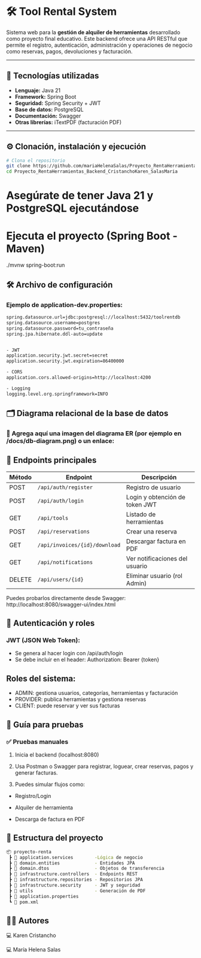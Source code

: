 # 🛠️ Tool Rental System 

Sistema web para la **gestión de alquiler de herramientas** desarrollado como proyecto final educativo. Este backend ofrece una API RESTful que permite el registro, autenticación, administración y operaciones de negocio como reservas, pagos, devoluciones y facturación.

---

## 🚀 Tecnologías utilizadas

- **Lenguaje:** Java 21
- **Framework:** Spring Boot
- **Seguridad:** Spring Security + JWT
- **Base de datos:** PostgreSQL
- **Documentación:** Swagger
- **Otras librerías:** iTextPDF (facturación PDF)

---

## ⚙️ Clonación, instalación y ejecución

```bash
# Clona el repositorio
git clone https://github.com/mariaHelenaSalas/Proyecto_RentaHerramientas_Backend_CristanchoKaren_SalasMaria.git
cd Proyecto_RentaHerramientas_Backend_CristanchoKaren_SalasMaria
```
# Asegúrate de tener Java 21 y PostgreSQL ejecutándose
# Ejecuta el proyecto (Spring Boot - Maven)
./mvnw spring-boot:run

## 🛠️ Archivo de configuración
### Ejemplo de application-dev.properties:
```bash
spring.datasource.url=jdbc:postgresql://localhost:5432/toolrentdb
spring.datasource.username=postgres
spring.datasource.password=tu_contraseña
spring.jpa.hibernate.ddl-auto=update


- JWT
application.security.jwt.secret=secret
application.security.jwt.expiration=86400000

- CORS
application.cors.allowed-origins=http://localhost:4200

- Logging
logging.level.org.springframework=INFO
```
## 🗂️ Diagrama relacional de la base de datos
### 📎 Agrega aquí una imagen del diagrama ER (por ejemplo en /docs/db-diagram.png) o un enlace:

## 📌 Endpoints principales
| Método | Endpoint                      | Descripción                    |
| ------ | ----------------------------- | ------------------------------ |
| POST   | `/api/auth/register`          | Registro de usuario            |
| POST   | `/api/auth/login`             | Login y obtención de token JWT |
| GET    | `/api/tools`                  | Listado de herramientas        |
| POST   | `/api/reservations`           | Crear una reserva              |
| GET    | `/api/invoices/{id}/download` | Descargar factura en PDF       |
| GET    | `/api/notifications`          | Ver notificaciones del usuario |
| DELETE | `/api/users/{id}`             | Eliminar usuario (rol Admin)   |

Puedes probarlos directamente desde Swagger:
http://localhost:8080/swagger-ui/index.html

## 🔐 Autenticación y roles
### JWT (JSON Web Token):
- Se genera al hacer login con /api/auth/login
- Se debe incluir en el header: Authorization: Bearer {token}
## Roles del sistema:
  - ADMIN: gestiona usuarios, categorías, herramientas y facturación
  - PROVIDER: publica herramientas y gestiona reservas
  - CLIENT: puede reservar y ver sus facturas
## 🧪 Guía para pruebas
### ✅ Pruebas manuales

1. Inicia el backend (localhost:8080)

2. Usa Postman o Swagger para registrar, loguear, crear reservas, pagos y generar facturas.

3. Puedes simular flujos como:

 - Registro/Login

  - Alquiler de herramienta

 - Descarga de factura en PDF
## 📁 Estructura del proyecto
```bash
📦 proyecto-renta
 ┣ 📂 application.services        -Lógica de negocio
 ┣ 📂 domain.entities             - Entidades JPA
 ┣ 📂 domain.dtos                 - Objetos de transferencia
 ┣ 📂 infrastructure.controllers  - Endpoints REST
 ┣ 📂 infrastructure.repositories - Repositorios JPA
 ┣ 📂 infrastructure.security     - JWT y seguridad
 ┣ 📂 utils                       - Generación de PDF
 ┣ 📄 application.properties
 ┗ 📄 pom.xml
```
## 👩‍💻 Autores

 💻 Karen Cristancho

 💻 María Helena Salas



